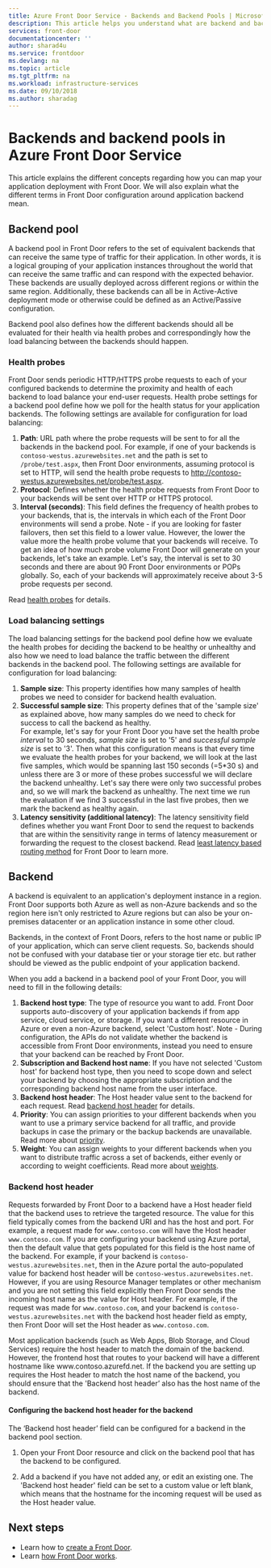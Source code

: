 ```yaml
---
title: Azure Front Door Service - Backends and Backend Pools | Microsoft Docs
description: This article helps you understand what are backend and backend pools for in Front Door configuration.
services: front-door
documentationcenter: ''
author: sharad4u
ms.service: frontdoor
ms.devlang: na
ms.topic: article
ms.tgt_pltfrm: na
ms.workload: infrastructure-services
ms.date: 09/10/2018
ms.author: sharadag
---
```


# Backends and backend pools in Azure Front Door Service
This article explains the different concepts regarding how you can map your application deployment with Front Door. We will also explain what the different terms in Front Door configuration around application backend mean.

## Backend pool
A backend pool in Front Door refers to the set of equivalent backends that can receive the same type of traffic for their application. In other words, it is a logical grouping of your application instances throughout the world that can receive the same traffic and can respond with the expected behavior. These backends are usually deployed across different regions or within the same region. Additionally, these backends can all be in Active-Active deployment mode or otherwise could be defined as an Active/Passive configuration.

Backend pool also defines how the different backends should all be evaluated for their health via health probes and correspondingly how the load balancing between the backends should happen.

### Health probes
Front Door sends periodic HTTP/HTTPS probe requests to each of your configured backends to determine the proximity and health of each backend to load balance your end-user requests. Health probe settings for a backend pool define how we poll for the health status for your application backends. The following settings are available for configuration for load balancing:

1. **Path**: URL path where the probe requests will be sent to for all the backends in the backend pool. For example, if one of your backends is `contoso-westus.azurewebsites.net` and the path is set to `/probe/test.aspx`, then Front Door environments, assuming protocol is set to HTTP, will send the health probe requests to http://contoso-westus.azurewebsites.net/probe/test.aspx. 
2. **Protocol**: Defines whether the health probe requests from Front Door to your backends will be sent over HTTP or HTTPS protocol.
3. **Interval (seconds)**: This field defines the frequency of health probes to your backends, that is, the intervals in which each of the Front Door environments will send a probe. Note - if you are looking for faster failovers, then set this field to a lower value. However, the lower the value more the health probe volume that your backends will receive. To get an idea of how much probe volume Front Door will generate on your backends, let's take an example. Let's say, the interval is set to 30 seconds and there are about 90 Front Door environments or POPs globally. So, each of your backends will approximately receive about 3-5 probe requests per second.

Read [health probes](front-door-health-probes.md) for details.

### Load balancing settings
The load balancing settings for the backend pool define how we evaluate the health probes for deciding the backend to be healthy or unhealthy and also how we need to load balance the traffic between the different backends in the backend pool. The following settings are available for configuration for load balancing:

1. **Sample size**: This property identifies how many samples of health probes we need to consider for backend health evaluation.
2. **Successful sample size**: This property defines that of the 'sample size' as explained above, how many samples do we need to check for success to call the backend as healthy. 
</br>For example, let's say for your Front Door you have set the health probe *interval* to 30 seconds, *sample size* is set to '5' and *successful sample size* is set to '3'. Then what this configuration means is that every time we evaluate the health probes for your backend, we will look at the last five samples, which would be spanning last 150 seconds (=5*30 s) and unless there are 3 or more of these probes successful we will declare the backend unhealthy. Let's say there were only two successful probes and, so we will mark the backend as unhealthy. The next time we run the evaluation if we find 3 successful in the last five probes, then we mark the backend as healthy again.
3. **Latency sensitivity (additional latency)**: The latency sensitivity field defines whether you want Front Door to send the request to backends that are within the sensitivity range in terms of latency measurement or forwarding the request to the closest backend. Read [least latency based routing method](front-door-routing-methods.md#latency) for Front Door to learn more.

## Backend
A backend is equivalent to an application's deployment instance in a region. Front Door supports both Azure as well as non-Azure backends and so the region here isn't only restricted to Azure regions but can also be your on-premises datacenter or an application instance in some other cloud.

Backends, in the context of Front Doors, refers to the host name or public IP of your application, which can serve client requests. So, backends should not be confused with your database tier or your storage tier etc. but rather should be viewed as the public endpoint of your application backend.

When you add a backend in a backend pool of your Front Door, you will need to fill in the following details:

1. **Backend host type**: The type of resource you want to add. Front Door supports auto-discovery of your application backends if from app service, cloud service, or storage. If you want a different resource in Azure or even a non-Azure backend, select 'Custom host'. Note - During configuration, the APIs do not validate whether the backend is accessible from Front Door environments, instead you need to ensure that your backend can be reached by Front Door. 
2. **Subscription and Backend host name**: If you have not selected 'Custom host' for backend host type, then you need to scope down and select your backend by choosing the appropriate subscription and the corresponding backend host name from the user interface.
3. **Backend host header**: The Host header value sent to the backend for each request. Read [backend host header](#hostheader) for details.
4. **Priority**: You can assign priorities to your different backends when you want to use a primary service backend for all traffic, and provide backups in case the primary or the backup backends are unavailable. Read more about [priority](front-door-routing-methods.md#priority).
5. **Weight**: You can assign weights to your different backends when you want to distribute traffic across a set of backends, either evenly or according to weight coefficients. Read more about [weights](front-door-routing-methods.md#weighted).


### <a name = "hostheader"></a>Backend host header

Requests forwarded by Front Door to a backend have a Host header field that the backend uses to retrieve the targeted resource. The value for this field typically comes from the backend URI and has the host and port. For example, a request made for `www.contoso.com` will have the Host header `www.contoso.com`. If you are configuring your backend using Azure portal, then the default value that gets populated for this field is the host name of the backend. For example, if your backend is `contoso-westus.azurewebsites.net`, then in the Azure portal the auto-populated value for backend host header will be `contoso-westus.azurewebsites.net`. 
</br>However, if you are using Resource Manager templates or other mechanism and you are not setting this field explicitly then Front Door sends the incoming host name as the value for Host header. For example, if the request was made for `www.contoso.com`, and your backend is `contoso-westus.azurewebsites.net` with the backend host header field as empty, then Front Door will set the Host header as `www.contoso.com`.

Most application backends (such as Web Apps, Blob Storage, and Cloud Services) require the host header to match the domain of the backend. However, the frontend host that routes to your backend will have a different hostname like www\.contoso.azurefd.net. If the backend you are setting up requires the Host header to match the host name of the backend, you should ensure that the 'Backend host header’ also has the host name of the backend.

#### Configuring the backend host header for the backend
The ‘Backend host header’ field can be configured for a backend in the backend pool section.

1. Open your Front Door resource and click on the backend pool that has the backend to be configured.

2. Add a backend if you have not added any, or edit an existing one. The 'Backend host header' field can be set to a custom value or left blank, which means that the hostname for the incoming request will be used as the Host header value.



## Next steps

- Learn how to [create a Front Door](quickstart-create-front-door.md).
- Learn [how Front Door works](front-door-routing-architecture.md).